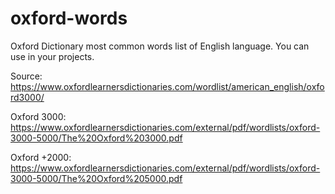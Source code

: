 # oxford-words
Oxford Dictionary most common words list of English language. You can use in your projects.

Source:
https://www.oxfordlearnersdictionaries.com/wordlist/american_english/oxford3000/

Oxford 3000: https://www.oxfordlearnersdictionaries.com/external/pdf/wordlists/oxford-3000-5000/The%20Oxford%203000.pdf

Oxford +2000: https://www.oxfordlearnersdictionaries.com/external/pdf/wordlists/oxford-3000-5000/The%20Oxford%205000.pdf
